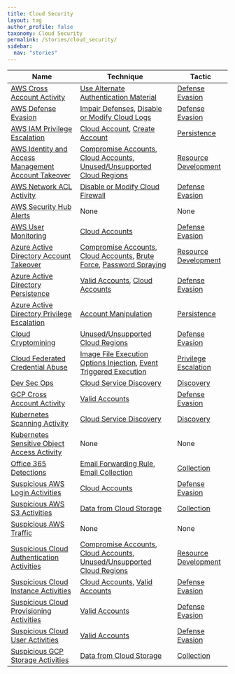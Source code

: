 ```yaml
---
title: Cloud Security
layout: tag
author_profile: false
taxonomy: Cloud Security
permalink: /stories/cloud_security/
sidebar:
  nav: "stories"
---
```


| Name        | Technique   | Tactic       |
| ----------- | ----------- |--------------|
| [AWS Cross Account Activity](/stories/aws_cross_account_activity/) | [Use Alternate Authentication Material](/tags/#use-alternate-authentication-material) | [Defense Evasion](/tags/#defense-evasion) |
| [AWS Defense Evasion](/stories/aws_defense_evasion/) | [Impair Defenses](/tags/#impair-defenses), [Disable or Modify Cloud Logs](/tags/#disable-or-modify-cloud-logs) | [Defense Evasion](/tags/#defense-evasion) |
| [AWS IAM Privilege Escalation](/stories/aws_iam_privilege_escalation/) | [Cloud Account](/tags/#cloud-account), [Create Account](/tags/#create-account) | [Persistence](/tags/#persistence) |
| [AWS Identity and Access Management Account Takeover](/stories/aws_identity_and_access_management_account_takeover/) | [Compromise Accounts](/tags/#compromise-accounts), [Cloud Accounts](/tags/#cloud-accounts), [Unused/Unsupported Cloud Regions](/tags/#unused/unsupported-cloud-regions) | [Resource Development](/tags/#resource-development) |
| [AWS Network ACL Activity](/stories/aws_network_acl_activity/) | [Disable or Modify Cloud Firewall](/tags/#disable-or-modify-cloud-firewall) | [Defense Evasion](/tags/#defense-evasion) |
| [AWS Security Hub Alerts]() | None | None |
| [AWS User Monitoring](/stories/aws_user_monitoring/) | [Cloud Accounts](/tags/#cloud-accounts) | [Defense Evasion](/tags/#defense-evasion) |
| [Azure Active Directory Account Takeover](/stories/azure_active_directory_account_takeover/) | [Compromise Accounts](/tags/#compromise-accounts), [Cloud Accounts](/tags/#cloud-accounts), [Brute Force](/tags/#brute-force), [Password Spraying](/tags/#password-spraying) | [Resource Development](/tags/#resource-development) |
| [Azure Active Directory Persistence](/stories/azure_active_directory_persistence/) | [Valid Accounts](/tags/#valid-accounts), [Cloud Accounts](/tags/#cloud-accounts) | [Defense Evasion](/tags/#defense-evasion) |
| [Azure Active Directory Privilege Escalation](/stories/azure_active_directory_privilege_escalation/) | [Account Manipulation](/tags/#account-manipulation) | [Persistence](/tags/#persistence) |
| [Cloud Cryptomining](/stories/cloud_cryptomining/) | [Unused/Unsupported Cloud Regions](/tags/#unused/unsupported-cloud-regions) | [Defense Evasion](/tags/#defense-evasion) |
| [Cloud Federated Credential Abuse](/stories/cloud_federated_credential_abuse/) | [Image File Execution Options Injection](/tags/#image-file-execution-options-injection), [Event Triggered Execution](/tags/#event-triggered-execution) | [Privilege Escalation](/tags/#privilege-escalation) |
| [Dev Sec Ops](/stories/dev_sec_ops/) | [Cloud Service Discovery](/tags/#cloud-service-discovery) | [Discovery](/tags/#discovery) |
| [GCP Cross Account Activity](/stories/gcp_cross_account_activity/) | [Valid Accounts](/tags/#valid-accounts) | [Defense Evasion](/tags/#defense-evasion) |
| [Kubernetes Scanning Activity](/stories/kubernetes_scanning_activity/) | [Cloud Service Discovery](/tags/#cloud-service-discovery) | [Discovery](/tags/#discovery) |
| [Kubernetes Sensitive Object Access Activity]() | None | None |
| [Office 365 Detections](/stories/office_365_detections/) | [Email Forwarding Rule](/tags/#email-forwarding-rule), [Email Collection](/tags/#email-collection) | [Collection](/tags/#collection) |
| [Suspicious AWS Login Activities](/stories/suspicious_aws_login_activities/) | [Cloud Accounts](/tags/#cloud-accounts) | [Defense Evasion](/tags/#defense-evasion) |
| [Suspicious AWS S3 Activities](/stories/suspicious_aws_s3_activities/) | [Data from Cloud Storage](/tags/#data-from-cloud-storage) | [Collection](/tags/#collection) |
| [Suspicious AWS Traffic]() | None | None |
| [Suspicious Cloud Authentication Activities](/stories/suspicious_cloud_authentication_activities/) | [Compromise Accounts](/tags/#compromise-accounts), [Cloud Accounts](/tags/#cloud-accounts), [Unused/Unsupported Cloud Regions](/tags/#unused/unsupported-cloud-regions) | [Resource Development](/tags/#resource-development) |
| [Suspicious Cloud Instance Activities](/stories/suspicious_cloud_instance_activities/) | [Cloud Accounts](/tags/#cloud-accounts), [Valid Accounts](/tags/#valid-accounts) | [Defense Evasion](/tags/#defense-evasion) |
| [Suspicious Cloud Provisioning Activities](/stories/suspicious_cloud_provisioning_activities/) | [Valid Accounts](/tags/#valid-accounts) | [Defense Evasion](/tags/#defense-evasion) |
| [Suspicious Cloud User Activities](/stories/suspicious_cloud_user_activities/) | [Valid Accounts](/tags/#valid-accounts) | [Defense Evasion](/tags/#defense-evasion) |
| [Suspicious GCP Storage Activities](/stories/suspicious_gcp_storage_activities/) | [Data from Cloud Storage](/tags/#data-from-cloud-storage) | [Collection](/tags/#collection) |